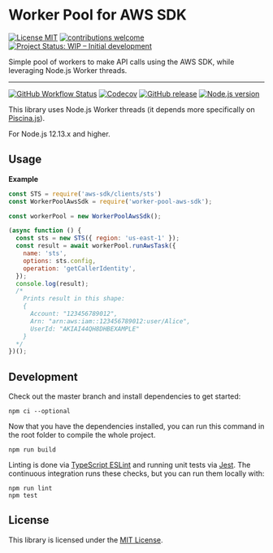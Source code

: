 # Worker Pool for AWS SDK

[![License MIT](https://img.shields.io/badge/license-MIT-brightgreen.svg)](https://opensource.org/licenses/MIT) [![contributions welcome](https://img.shields.io/badge/contributions-welcome-brightgreen.svg?style=flat)](https://github.com/org-formation/worker-pool-aws-sdk/issues) [![Project Status: WIP – Initial development](https://www.repostatus.org/badges/latest/wip.svg)](https://www.repostatus.org/#wip)

Simple pool of workers to make API calls using the AWS SDK, while leveraging Node.js Worker threads.

-----

[![GitHub Workflow Status](https://img.shields.io/github/workflow/status/org-formation/worker-pool-aws-sdk/cicd/master)](https://github.com/org-formation/worker-pool-aws-sdk/actions?query=branch%3Amaster+workflow%3Acicd) [![Codecov](https://img.shields.io/codecov/c/gh/org-formation/worker-pool-aws-sdk)](https://codecov.io/gh/org-formation/worker-pool-aws-sdk) [![GitHub release](https://img.shields.io/github/v/release/org-formation/worker-pool-aws-sdk?include_prereleases)](https://github.com/org-formation/worker-pool-aws-sdk/releases) [![Node.js version](https://img.shields.io/badge/dynamic/json?color=brightgreen&url=https://raw.githubusercontent.com/org-formation/worker-pool-aws-sdk/master/package.json&query=$.engines.node&label=nodejs)](https://nodejs.org/)

This library uses Node.js Worker threads (it depends more specifically on [Piscina.js](https://github.com/piscinajs/piscina)).

For Node.js 12.13.x and higher.

Usage
-----

**Example**

```javascript
const STS = require('aws-sdk/clients/sts')
const WorkerPoolAwsSdk = require('worker-pool-aws-sdk');

const workerPool = new WorkerPoolAwsSdk();

(async function () {
  const sts = new STS({ region: 'us-east-1' });
  const result = await workerPool.runAwsTask({
    name: 'sts',
    options: sts.config,
    operation: 'getCallerIdentity',
  });
  console.log(result);
  /*
    Prints result in this shape:
    {
      Account: "123456789012", 
      Arn: "arn:aws:iam::123456789012:user/Alice", 
      UserId: "AKIAI44QH8DHBEXAMPLE"
    }
  */
})();
```

Development
-----------

Check out the master branch and install dependencies to get started:

```
npm ci --optional
```

Now that you have the dependencies installed, you can run this command in the root folder to compile the whole project.

```
npm run build
```

Linting is done via [TypeScript ESLint](https://github.com/typescript-eslint/typescript-eslint) and running unit tests via [Jest](https://jestjs.io/). The continuous integration runs these checks, but you can run them locally with:

```
npm run lint
npm test
```

License
-------

This library is licensed under the [MIT License](./LICENSE).
